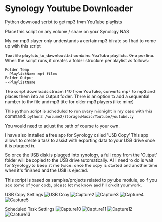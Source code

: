 # Synology Youtube Downloader
Python download script to get mp3 from YouTube playlists

Place this script on any volume / share on your Synology NAS

My car mp3 player only understands a certain mp3 bitrate so I had to come up with this script

Text file playlists_to_download.txt contains YouTube playlists. One per line.
When the script runs, it creates a folder structure per playlist as follows:
```
Folder Temp
--PlaylistName mp4 files
Folder Output
--PlaylistName
```
The script downloads stream 140 from YouTube, converts mp4 to mp3 and places them into an Output folder. There is an option to add a sequential number to the file and mp3 title for older mp3 players (like mine)

This python script is scheduled to run every midnight in my case with this command:
```python3 /volume2/Storage/Music/Youtube/youtube.py```

You would need to adjust the path of course to your own.

I have also installed a free app for Synology called 'USB Copy'
This app allows to create a task to assist with exporting data to your USB drive once it is plugged in.

So once the USB disk is plugged into synology, a full copy from the 'Output' folder will be copied to the USB drive automatically. All I need to do is wait for Synology to beep at me twice: once the copy is started and another time when it's finished and the USB is ejected.

This script is based on samples/projects related to pytube module, so if you see some of your code, please let me know and I'll credit your work.

USB Copy Settings
![USB Copy](https://user-images.githubusercontent.com/1160500/190933704-86a9ee42-64bc-45fc-89fb-c883b2288f82.PNG)
![Capture2](https://user-images.githubusercontent.com/1160500/190933705-db67110c-d75d-4073-9f7a-e9bcc25aefb9.PNG)
![Capture3](https://user-images.githubusercontent.com/1160500/190933706-ef5cfffd-e490-48cc-b279-432bfce918b4.PNG)
![Capture4](https://user-images.githubusercontent.com/1160500/190933707-da1c0dc0-5b47-4c74-a0d6-4877f05a49cd.PNG)
![Capture5](https://user-images.githubusercontent.com/1160500/190933708-235b7c92-4d77-411c-ab2d-09b4a2efc9cb.PNG)

Scheduled Task Settings
![Capture10](https://user-images.githubusercontent.com/1160500/190933709-cdd31694-97e6-4190-8542-73000fefbf9e.PNG)
![Capture11](https://user-images.githubusercontent.com/1160500/190933710-44ccd74b-f670-4447-ac34-f2038e3c3f4a.PNG)
![Capture12](https://user-images.githubusercontent.com/1160500/190933711-a1b353fa-520c-49e9-bd69-d12d551d9c4d.PNG)
![Capture13](https://user-images.githubusercontent.com/1160500/190933712-f12f1930-527e-4735-81ef-b9335cf2ca1e.PNG)
